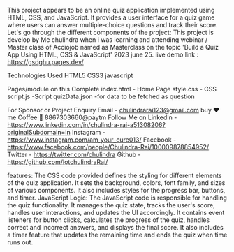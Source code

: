 This project appears to be an online quiz application implemented using HTML, CSS, and JavaScript. It provides a user interface for a quiz game where users can answer multiple-choice questions and track their score. Let's go through the different components of the project: This project is develop by Me chulindra when i was learning and attending webinar / Master class  of Acciojob  named as Masterclass on the topic
'Build a Quiz App Using HTML, CSS & JavaScript' 2023 june 25.
live demo link : https://gsdghu.pages.dev/

Technologies Used
HTML5
CSS3
javascript

Pages/module on this Complete
index.html - Home Page 
style.css - CSS
script.js -Script
quizData.json -for data to be fetched as question

For Sponsor or Project Enquiry
Email - chulindrarai123@gmail.com
buy ❤️me Coffee 🍵 8867303660@paytm
Follow Me on
LinkedIn -https://www.linkedin.com/in/chulindra-rai-a51308206?originalSubdomain=in
Instagram - https://www.instagram.com/am_your_cure013/
Facebook - https://www.facebook.com/people/Chulindra-Rai/100009878854952/
Twitter - https://twitter.com/chulindra
Github - https://github.com/IotchulindraRai/

features:
The CSS code provided defines the styling for different elements of the quiz application. It sets the background, colors, font family, and sizes of various components.
It also includes styles for the progress bar, buttons, and timer.
JavaScript Logic:
The JavaScript code is responsible for handling the quiz functionality.
It manages the quiz state, tracks the user's score, handles user interactions, and updates the UI accordingly.
It contains event listeners for button clicks, calculates the progress of the quiz, handles correct and incorrect answers, and displays the final score.
It also includes a timer feature that updates the remaining time and ends the quiz when time runs out.
